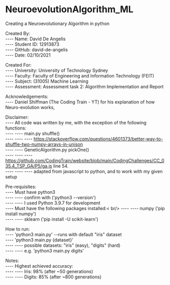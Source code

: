 # NeuroevolutionAlgorithm_ML
Creating a Neuroevolutionary Algorithm in python

Created By: <br/>
---- Name: David De Angelis<br/>
---- Student ID: 12913873<br/>
---- GitHub: david-de-angelis<br/>
---- Date: 02/10/2021<br/>

Created For:<br/>
---- University: University of Technology Sydney <br/>
---- Faculty: Faculty of Engineering and Information Technology (FEIT) <br/>
---- Subject: (31005) Machine Learning <br/>
---- Assessment: Assessment task 2: Algorithm Implementation and Report <br/>

Acknowledgements: <br/>
---- Daniel Shiffman (The Coding Train - YT) for his explanation of how Neuro-evolution works, <br/>

Disclaimer: <br/>
---- All code was written by me, with the exception of the following functions: <br/>
---- ---- main.py shuffle() <br/>
---- ---- ---- https://stackoverflow.com/questions/4601373/better-way-to-shuffle-two-numpy-arrays-in-unison <br/>
---- ---- GeneticAlgorithm.py pickOne()  <br/>
---- ---- ---- https://github.com/CodingTrain/website/blob/main/CodingChallenges/CC_035.4_TSP_GA/P5/ga.js line 54. <br/>
---- ---- ---- adapted from javascript to python, and to work with my given setup <br/>

Pre-requisites: <br/>
---- Must have python3 <br/>
---- ---- confirm with ('python3 --version') <br/>
---- ---- I used Python 3.9.7 for development <br/>
---- Must have the following packages installed:< br/>
---- ---- numpy ('pip install numpy') <br/>
---- ---- sklearn ('pip install -U scikit-learn') <br/>

How to run: <br/>
---- 'python3 main.py' --runs with default "iris" dataset <br/>
---- 'python3 main.py {dataset}' <br/>
---- ---- possible datasets: "iris" (easy), "digits" (hard) <br/>
---- ----  e.g. 'python3 main.py digits' <br/>

Notes: <br/>
---- Highest achieved accuracy: <br/>
---- ---- Iris: 98% (after ~50 generations) <br/>
---- ---- Digits: 85% (after ~800 generations) <br/>
